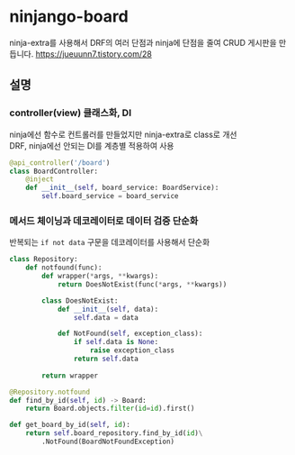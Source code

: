# ninjango-board
ninja-extra를 사용해서 DRF의 여러 단점과 ninja에 단점을 줄여 CRUD 게시판을 만듭니다. https://jueuunn7.tistory.com/28   

## 설명

### controller(view) 클래스화, DI
ninja에선 함수로 컨트롤러를 만들었지만 ninja-extra로 class로 개선     
DRF, ninja에선 안되는 DI를 계층별 적용하여 사용
```py
@api_controller('/board')
class BoardController:
    @inject
    def __init__(self, board_service: BoardService):
        self.board_service = board_service
```


### 메서드 체이닝과 데코레이터로 데이터 검증 단순화
반복되는 `if not data` 구문을 데코레이터를 사용해서 단순화
```py
class Repository:
    def notfound(func):
        def wrapper(*args, **kwargs):
            return DoesNotExist(func(*args, **kwargs))

        class DoesNotExist:
            def __init__(self, data):
                self.data = data

            def NotFound(self, exception_class):
                if self.data is None:
                    raise exception_class
                return self.data
            
        return wrapper

@Repository.notfound
def find_by_id(self, id) -> Board:
    return Board.objects.filter(id=id).first()

def get_board_by_id(self, id):
    return self.board_repository.find_by_id(id)\
        .NotFound(BoardNotFoundException)
```
